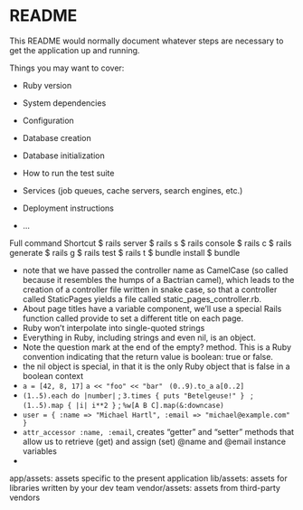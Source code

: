 # README

This README would normally document whatever steps are necessary to get the
application up and running.

Things you may want to cover:

* Ruby version

* System dependencies

* Configuration

* Database creation

* Database initialization

* How to run the test suite

* Services (job queues, cache servers, search engines, etc.)

* Deployment instructions

* ...


Full command	Shortcut
$ rails server	$ rails s
$ rails console	$ rails c
$ rails generate	$ rails g
$ rails test	$ rails t
$ bundle install	$ bundle


- note that we have passed the controller name as CamelCase (so called because it resembles the humps of a Bactrian camel), which leads to the creation of a controller file written in snake case, so that a controller called StaticPages yields a file called static_pages_controller.rb. 
- About page titles have a variable component, we’ll use a special Rails function called provide to set a different title on each page.
- Ruby won’t interpolate into single-quoted strings
- Everything in Ruby, including strings and even nil, is an object.
- Note the question mark at the end of the empty? method. This is a Ruby convention indicating that the return value is boolean: true or false.
- the nil object is special, in that it is the only Ruby object that is false in a boolean context
- `a = [42, 8, 17]`
  `a << "foo" << "bar" `
  `(0..9).to_a`
  `a[0..2]`
- `(1..5).each do |number|` ; `3.times { puts "Betelgeuse!" } ` ; `(1..5).map { |i| i**2 }` ; `%w[A B C].map(&:downcase)`
- `user = { :name => "Michael Hartl", :email => "michael@example.com" }`
- `attr_accessor :name, :email`, creates “getter” and “setter” methods that allow us to retrieve (get) and assign (set) @name and @email instance variables
- 

app/assets: assets specific to the present application
lib/assets: assets for libraries written by your dev team
vendor/assets: assets from third-party vendors





